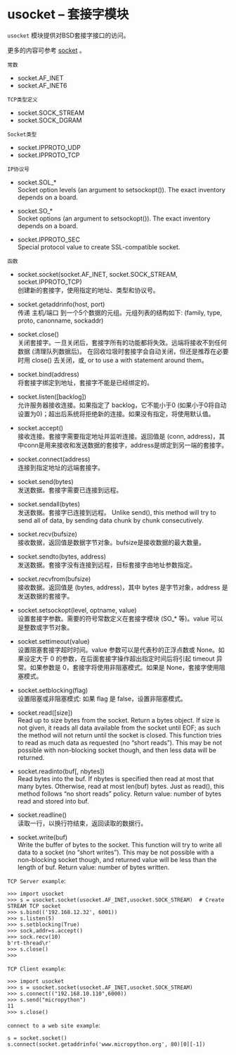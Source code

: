 # **usocket** – 套接字模块
`usocket` 模块提供对BSD套接字接口的访问。

更多的内容可参考 [socket](https://docs.python.org/3/library/socket.html) 。

`常数`

- socket.AF_INET  
- socket.AF_INET6  

`TCP类型定义`

- socket.SOCK_STREAM  
- socket.SOCK_DGRAM  

`Socket类型`

- socket.IPPROTO_UDP  
- socket.IPPROTO_TCP  

`IP协议号`

- socket.SOL_*  
  Socket option levels (an argument to setsockopt()). The exact inventory depends on a board.

- socket.SO_*  
  Socket options (an argument to setsockopt()). The exact inventory depends on a board.

- socket.IPPROTO_SEC  
  Special protocol value to create SSL-compatible socket.

`函数`

- socket.socket(socket.AF_INET, socket.SOCK_STREAM, socket.IPPROTO_TCP)  
  创建新的套接字，使用指定的地址、类型和协议号。

- socket.getaddrinfo(host, port)  
  传递 主机/端口 到一个5个数据的元组。元组列表的结构如下:
  (family, type, proto, canonname, sockaddr)

- socket.close()  
  关闭套接字。一旦关闭后，套接字所有的功能都将失效。远端将接收不到任何数据 (清理队列数据后)。 在回收垃圾时套接字会自动关闭，但还是推荐在必要时用 close() 去关闭，或, or to use a with statement around them。

- socket.bind(address)  
  将套接字绑定到地址，套接字不能是已经绑定的。

- socket.listen([backlog])  
  允许服务器接收连接。如果指定了 backlog，它不能小于0 (如果小于0将自动设置为0)；超出后系统将拒绝新的连接。如果没有指定，将使用默认值。

- socket.accept()  
  接收连接。套接字需要指定地址并监听连接。返回值是 (conn, address)，其中conn是用来接收和发送数据的套接字，address是绑定到另一端的套接字。

- socket.connect(address)  
  连接到指定地址的远端套接字。

- socket.send(bytes)  
  发送数据。套接字需要已连接到远程。

- socket.sendall(bytes)  
  发送数据。套接字已连接到远程。 Unlike send(), this method will try to send all of data, by sending data chunk by chunk consecutively.

- socket.recv(bufsize)  
  接收数据，返回值是数据字节对象。bufsize是接收数据的最大数量。

- socket.sendto(bytes, address)  
  发送数据。套接字没有连接到远程，目标套接字由地址参数指定。

- socket.recvfrom(bufsize)  
  接收数据。返回值是 (bytes, address)，其中 bytes 是字节对象，address 是发送数据的套接字。

- socket.setsockopt(level, optname, value)  
  设置套接字参数。需要的符号常数定义在套接字模块 (SO_* 等)。value 可以是整数或字节对象。

- socket.settimeout(value)  
  设置阻塞套接字超时时间。value 参数可以是代表秒的正浮点数或 None。如果设定大于 0 的参数，在后面套接字操作超出指定时间后将引起 timeout 异常。如果参数是 0，套接字将使用非阻塞模式。如果是 None，套接字使用阻塞模式。

- socket.setblocking(flag)  
  设置阻塞或非阻塞模式: 如果 flag 是 false，设置非阻塞模式。

- socket.read([size])  
  Read up to size bytes from the socket. Return a bytes object. If size is not given, it reads all data available from the socket until EOF; as such the method will not return until the socket is closed. This function tries to read as much data as requested (no “short reads”). This may be not possible with non-blocking socket though, and then less data will be returned.

- socket.readinto(buf[, nbytes])  
  Read bytes into the buf. If nbytes is specified then read at most that many bytes. Otherwise, read at most len(buf) bytes. Just as read(), this method follows “no short reads” policy.
  Return value: number of bytes read and stored into buf.

- socket.readline()  
  读取一行，以换行符结束，返回读取的数据行。

- socket.write(buf)  
  Write the buffer of bytes to the socket. This function will try to write all data to a socket (no “short writes”). This may be not possible with a non-blocking socket though, and returned value will be less than the length of buf.
  Return value: number of bytes written.

`TCP Server example`:

```
>>> import usocket 
>>> s = usocket.socket(usocket.AF_INET,usocket.SOCK_STREAM)  # Create STREAM TCP socket
>>> s.bind(('192.168.12.32', 6001))   
>>> s.listen(5)
>>> s.setblocking(True)
>>> sock,addr=s.accept()              
>>> sock.recv(10)                    
b'rt-thread\r'
>>> s.close()
>>> 
```

`TCP Client example`:

```
>>> import usocket 
>>> s = usocket.socket(usocket.AF_INET,usocket.SOCK_STREAM)
>>> s.connect(("192.168.10.110",6000))  
>>> s.send("micropython")               
11
>>> s.close()
```

`connect to a web site example`:
```
s = socket.socket()
s.connect(socket.getaddrinfo('www.micropython.org', 80)[0][-1])
```